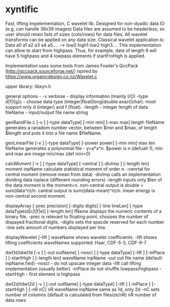 # xyntific
Fast, lifting impelementation, C wavelet lib. Designed for non-dyadic data IO (e.g. can handle 39x39 images)
Data files are assumed to be headerless, so user should retain lists of sizes (cols/rows) for data files. 
All wavelet transforms can be applied on any data size. Classical wavelet application is:
Data a0 a1 a2 a3 a4 a5....
--> low0 high1 low2 high3....
This implementation can allow to start from highpass.
Thus, for example, data of length 9 will have 5 highpass and 4 lowpass elements if startFroHigh is applied.

Implementation uses some tools from James Fowler's QccPack (http://qccpack.sourceforge.net/)
Ispired by https://www.organicdesign.co.nz/Wavelet.c

upper library: libxyn.h

general options - 
	-v verbose - display information (mainly I/O)
	-type d|f|l|g|c - choose data type (integer|float|long|double exact|char). most support only d (integer) and f (float).
	-length - integer length of data
	fileName - input/output file name string

genRandFile.c [-v ] [-type dataType] [-min min] [-max max] length fileName
	generates a ranadom number vector, between $min and $max, of length $length and puts it into a file name $fileName.

genLinearFile [-v ] [-type dataType] [-power power] [-min min] max len fileName
	generates a polynomial file - y=a*x^n. $power is n (defualt 1), min and max are image min/max (def min=0)

calcMoment [-v ] [-type dataType] [-central ] [-divImp ] [-length len] moment inpName
	calculate statistical moment of order n.
	-cenrtal for central moment (remove mean from data)
	-divImp calls an implementation dividing data inplace (diffenent rounding errors)
	-length inputs only $len of the data
	moment is the moment=n.
	non-central output is double = sum(data^n)/n. cantral output is sum((data-mean)^n)/n.
	mean energy is non-central second moment.

displayArray [-prec precision] [-digits digits] [-line lineLen] [-type  dataType(d|c|l|f|e)] [-length  len] fName
	displays the numeric contents of a binary file. 
	-prec is relevant to floating point. chooses the number of dispayed fractional digits.
	-digits sets the spacde reserved for each number
	-line sets amount of numbers displayed per line.

displayWavelet [-lift ] waveName
	shows wavelet coefficients.
	-lift shows lifting coefficients
	waveNames supported: Haar, CDF-5-3, CDF-9-7

dwt1d/idwt1d [-v ] [-out outName] [-noscl ] [-type dataType] [-lift ] [-inPlace ] [-startHigh ] [-length len] waveName inpName
	-out out file name (default: inpName.fwd)
	-noscl - do not upscale integer data
	-lift call lifting implementation (usually better)
	-inPlace do not shuffle lowpass/highpass
	-startHigh - first element is highpass

dwt2d/idwt2d [-v ] [-out outName] [-type dataType] [-lift ] [-inPlace ] [-startHigh ] [-nR nC] nR waveName inpName
	same as 1d, only 2d
	-nC sets number of columns (default is calculated from filesize/nR)
	nR number of data rows



